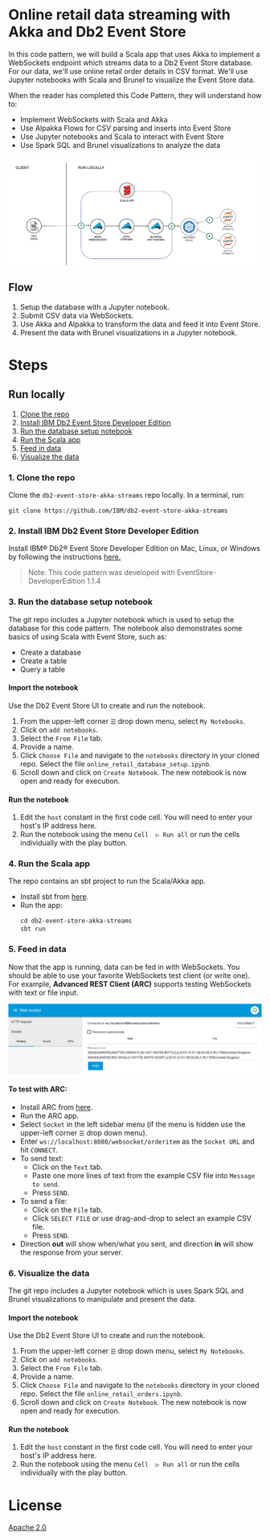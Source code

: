 # Online retail data streaming with Akka and Db2 Event Store

In this code pattern, we will build a Scala app that uses Akka to
implement a WebSockets endpoint which streams data to a Db2 Event Store
database. For our data, we'll use online retail order details in CSV format.
We'll use Jupyter notebooks with Scala and Brunel to visualize the Event Store data.

When the reader has completed this Code Pattern, they will understand how to:

* Implement WebSockets with Scala and Akka
* Use Alpakka Flows for CSV parsing and inserts into Event Store
* Use Jupyter notebooks and Scala to interact with Event Store
* Use Spark SQL and Brunel visualizations to analyze the data

![architecture](doc/source/images/architecture.png)

## Flow
1. Setup the database with a Jupyter notebook.
2. Submit CSV data via WebSockets.
3. Use Akka and Alpakka to transform the data and feed it into Event Store.
4. Present the data with Brunel visualizations in a Jupyter notebook.

<!--
# Watch the Video
[![](http://img.youtube.com/vi/Jxi7U7VOMYg/0.jpg)](https://www.youtube.com/watch?v=Jxi7U7VOMYg)
-->

# Steps

## Run locally

1. [Clone the repo](#1-clone-the-repo)
1. [Install IBM Db2 Event Store Developer Edition](#2-install-ibm-db2-event-store-developer-edition)
1. [Run the database setup notebook](#3-run-the-database-setup-notebook)
1. [Run the Scala app](#4-run-the-scala-app)
1. [Feed in data](#5-feed-in-data)
1. [Visualize the data](#6-visualize-the-data)

### 1. Clone the repo

Clone the `db2-event-store-akka-streams` repo locally. In a terminal, run:

```
git clone https://github.com/IBM/db2-event-store-akka-streams
```

### 2. Install IBM Db2 Event Store Developer Edition

Install IBM® Db2® Event Store Developer Edition on Mac, Linux, or Windows by following the instructions [here.](https://www.ibm.com/support/knowledgecenter/en/SSGNPV/eventstore/desktop/install.html)

> Note: This code pattern was developed with EventStore-DeveloperEdition 1.1.4

### 3. Run the database setup notebook

The git repo includes a Jupyter notebook which is used to setup the database
for this code pattern. The notebook also demonstrates some basics of using
Scala with Event Store, such as:

* Create a database
* Create a table
* Query a table

#### Import the notebook

Use the Db2 Event Store UI to create and run the notebook.

1. From the  upper-left corner `☰` drop down menu, select `My Notebooks`.
1. Click on `add notebooks`.
1. Select the `From File` tab.
1. Provide a name.
1. Click `Choose File` and navigate to the `notebooks` directory in your cloned repo. Select the file `online_retail_database_setup.ipynb`.
1. Scroll down and click on `Create Notebook`.
The new notebook is now open and ready for execution.

#### Run the notebook

1. Edit the `host` constant in the first code cell. You will need to enter your host's IP address here.
2. Run the notebook using the menu `Cell  ▷ Run all` or run the cells individually with the play button.

### 4. Run the Scala app

The repo contains an sbt project to run the Scala/Akka app.


* Install sbt from [here](https://www.scala-sbt.org/1.0/docs/Setup.html).
* Run the app:
  ```
  cd db2-event-store-akka-streams
  sbt run
  ```

### 5. Feed in data

<!-- TODO: provide and describe the example data files -->

Now that the app is running, data can be fed in with WebSockets.
You should be able to use your favorite WebSockets test client (or write one).
For example, **Advanced REST Client (ARC)** supports testing WebSockets with
text or file input.

![arc_testing](doc/source/images/arc_testing.png)

#### To test with ARC:

* Install ARC from [here](https://install.advancedrestclient.com/#/install).
* Run the ARC app.
* Select `Socket` in the left sidebar menu
  (if the menu is hidden use the upper-left corner `☰` drop down menu).
* Enter `ws://localhost:8080/websocket/orderitem` as the `Socket URL` and hit `CONNECT`.
* To send text:
  * Click on the `Text` tab.
  * Paste one more lines of text from the example CSV file into `Message to send`.
  * Press `SEND`.
* To send a file:
  * Click on the `File` tab.
  * Click `SELECT FILE` or use drag-and-drop to select an example CSV file.
  * Press `SEND`.
* Direction **out** will show when/what you sent, and direction **in** will show the response from your server.

### 6. Visualize the data

The git repo includes a Jupyter notebook which is uses Spark SQL and
Brunel visualizations to manipulate and present the data.

#### Import the notebook

Use the Db2 Event Store UI to create and run the notebook.

1. From the  upper-left corner `☰` drop down menu, select `My Notebooks`.
1. Click on `add notebooks`.
1. Select the `From File` tab.
1. Provide a name.
1. Click `Choose File` and navigate to the `notebooks` directory in your cloned repo. Select the file `online_retail_orders.ipynb`.
1. Scroll down and click on `Create Notebook`.
The new notebook is now open and ready for execution.

#### Run the notebook

1. Edit the `host` constant in the first code cell. You will need to enter your host's IP address here.
2. Run the notebook using the menu `Cell  ▷ Run all` or run the cells individually with the play button.


<!--
# Sample output

![](doc/source/images/sample_output.png)
-->

# License
[Apache 2.0](LICENSE)

